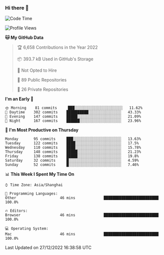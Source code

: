 ### Hi there 👋

<!--
**qbosen/qbosen** is a ✨ _special_ ✨ repository because its `README.md` (this file) appears on your GitHub profile.

Here are some ideas to get you started:

- 🔭 I’m currently working on ...
- 🌱 I’m currently learning ...
- 👯 I’m looking to collaborate on ...
- 🤔 I’m looking for help with ...
- 💬 Ask me about ...
- 📫 How to reach me: ...
- 😄 Pronouns: ...
- ⚡ Fun fact: ...
-->

<!--START_SECTION:waka-->
![Code Time](http://img.shields.io/badge/Code%20Time-1%2C089%20hrs%2043%20mins-blue)

![Profile Views](http://img.shields.io/badge/Profile%20Views-0-blue)

**🐱 My GitHub Data** 

> 🏆 6,658 Contributions in the Year 2022
 > 
> 📦 393.7 kB Used in GitHub's Storage 
 > 
> 🚫 Not Opted to Hire
 > 
> 📜 89 Public Repositories 
 > 
> 🔑 26 Private Repositories  
 > 
**I'm an Early 🐤** 

```text
🌞 Morning    81 commits     ███░░░░░░░░░░░░░░░░░░░░░░   11.62% 
🌆 Daytime    302 commits    ██████████░░░░░░░░░░░░░░░   43.33% 
🌃 Evening    147 commits    █████░░░░░░░░░░░░░░░░░░░░   21.09% 
🌙 Night      167 commits    ██████░░░░░░░░░░░░░░░░░░░   23.96%

```
📅 **I'm Most Productive on Thursday** 

```text
Monday       95 commits     ███░░░░░░░░░░░░░░░░░░░░░░   13.63% 
Tuesday      122 commits    ████░░░░░░░░░░░░░░░░░░░░░   17.5% 
Wednesday    110 commits    ████░░░░░░░░░░░░░░░░░░░░░   15.78% 
Thursday     148 commits    █████░░░░░░░░░░░░░░░░░░░░   21.23% 
Friday       138 commits    █████░░░░░░░░░░░░░░░░░░░░   19.8% 
Saturday     32 commits     █░░░░░░░░░░░░░░░░░░░░░░░░   4.59% 
Sunday       52 commits     █░░░░░░░░░░░░░░░░░░░░░░░░   7.46%

```


📊 **This Week I Spent My Time On** 

```text
⌚︎ Time Zone: Asia/Shanghai

💬 Programming Languages: 
Other                    46 mins             █████████████████████████   100.0%

🔥 Editors: 
Browser                  46 mins             █████████████████████████   100.0%

💻 Operating System: 
Mac                      46 mins             █████████████████████████   100.0%

```


 Last Updated on 27/12/2022 16:38:58 UTC
<!--END_SECTION:waka-->
